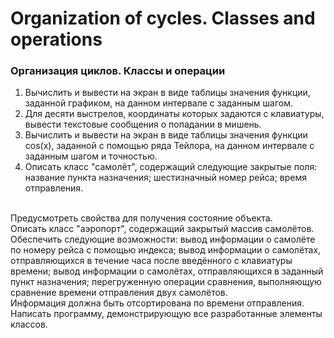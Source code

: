 ﻿
# Organization of cycles. Classes and operations
### **Организация циклов. Классы и операции**

 1. Вычислить и вывести на экран в виде таблицы значения функции, заданной графиком, на данном интервале с заданным шагом.
 2. Для десяти выстрелов, координаты которых задаются с клавиатуры, вывести текстовые сообщения о попадании в мишень.
 3. Вычислить и вывести на экран в виде таблицы значения функции cos(x), заданной с помощью ряда Тейлора, на данном интервале с заданным шагом и точностью.
 4. Описать класс "самолёт", содержащий следующие закрытые поля: название пункта назначения; шестизначный номер рейса; время отправления.
<br/>
Предусмотреть свойства для получения состояние объекта.
<br/>
Описать класс "аэропорт", содержащий закрытый массив самолётов. Обеспечить следующие возможности: вывод информации о самолёте по номеру рейса с помощью индекса; вывод информации о самолётах, отправляющихся в течение часа после введённого с клавиатуры времени; вывод информации о самолётах, отправляющихся в заданный пункт назначения; перегруженную операции сравнения, выполняющую сравнение времени отправления двух самолётов.
<br/>
Информация должна быть отсортирована по времени отправления. Написать программу, демонстрирующую все разработанные элементы классов. 

